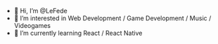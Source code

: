 - 👋 Hi, I’m @LeFede
- 👀 I’m interested in Web Development / Game Development / Music / Videogames
- 🌱 I’m currently learning React / React Native

<!---
LeFede/LeFede is a ✨ special ✨ repository because its `README.md` (this file) appears on your GitHub profile.
You can click the Preview link to take a look at your changes.
--->
